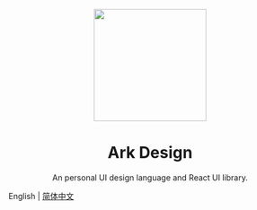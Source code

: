 <p align="center">
  <a href="https://yangdepp.gitee.io/ark/build/index.html">
    <img width="200" src="https://yangdepp.github.io/ark/build/static/media/ark.3d5a7f33.svg">
  </a>
</p>

<h1 align="center">Ark Design</h1>

<div align="center">

An personal UI design language and React UI library.

</div>

English | [简体中文](./README.md)
